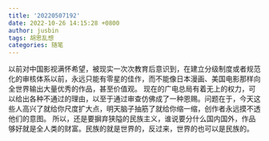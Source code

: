 ```yaml
---
title: '20220507192'
date: 2022-10-26 14:15:28 +0800
author: jusbin
tags: 胡思乱想
categories: 随笔
---
```


以前对中国影视满怀希望，被现实一次次教育后意识到，在建立分级制度或者规范化的审核体系以前，永远只能有零星的佳作，而不能像日本漫画、美国电影那样向全世界输出大量优秀的作品，甚至价值观。
现在的广电总局有着无上的权力，可以给出各种不通过的理由，以至于通过审查仿佛成了一种恩赐。问题在于，今天这些人高兴了就给你尺度扩大点，明天脑子抽筋了就给你缩一缩，创作者永远摸不透他们的意图。
所以，还是要摒弃狭隘的民族主义，谁说要分什么国内国外，作品够好就是全人类的财富。民族的就是世界的，反过来，世界的也可以是民族的。